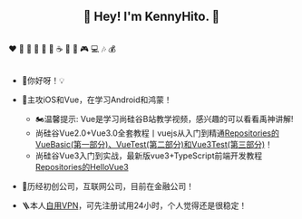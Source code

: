 <h2 align="center">👋 Hey! I'm KennyHito. 🐘</h2>
<br />
❤️ 🍦 🍓 🍉 🍋 🥛 ☕ 🍗 🍟 🎮 💻 🎶 💰
<br />
<br />

- 🔭你好呀！💡

- 🤔主攻iOS和Vue，在学习Android和鸿蒙！
  
  - 🏍温馨提示: Vue是学习尚硅谷B站教学视频，感兴趣的可以看看禹神讲解!
  - 尚硅谷Vue2.0+Vue3.0全套教程丨vuejs从入门到精通[Repositories的VueBasic(第一部分)、VueTest(第二部分)和Vue3Test(第三部分)](https://github.com/KennyHito?tab=repositories)！
  - 尚硅谷Vue3入门到实战，最新版vue3+TypeScript前端开发教程[Repositories的HelloVue3](https://github.com/KennyHito/HelloVue3)

- 🍋历经初创公司，互联网公司，目前在金融公司！

- 🪜本人[自用VPN](https://goooo.huajic.cfd/auth/register?code=d39H)，可先注册试用24小时，个人觉得还是很稳定！

